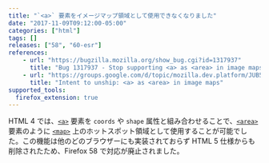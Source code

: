 ```yaml
---
title: "`<a>` 要素をイメージマップ領域として使用できなくなりました"
date: "2017-11-09T09:12:00-05:00"
categories: ["html"]
tags: []
releases: ["58", "60-esr"]
references:
    - url: "https://bugzilla.mozilla.org/show_bug.cgi?id=1317937"
      title: "Bug 1317937 - Stop supporting <a> as <area> in image maps (Assertion failure: !aContent->GetPrimaryFrame() || aState.mCreatingExtraFrames || aContent->NodeInfo()->NameAtom() == nsGkAtoms::area, at nsCSSFrameConstructor.cpp:5687)"
    - url: "https://groups.google.com/d/topic/mozilla.dev.platform/JUB5K-sz6ek/discussion"
      title: "Intent to unship: <a> as <area> in image maps"
supported_tools:
  firefox_extension: true
---
```

HTML 4 では、[`<a>`](https://developer.mozilla.org/docs/Web/HTML/Element/a) 要素を `coords` や `shape` 属性と組み合わせることで、[`<area>`](https://developer.mozilla.org/docs/Web/HTML/Element/area) 要素のように [`<map>`](https://developer.mozilla.org/docs/Web/HTML/Element/map) 上のホットスポット領域として使用することが可能でした。この機能は他のどのブラウザーにも実装されておらず HTML 5 仕様からも削除されたため、Firefox 58 で対応が廃止されました。
